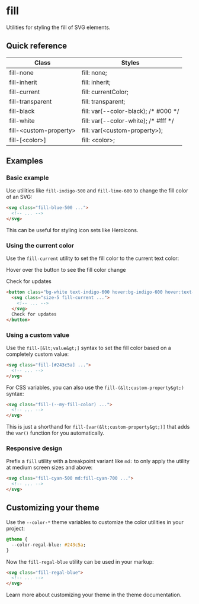 # fill

Utilities for styling the fill of SVG elements.



## Quick reference

| Class                    | Styles                                                             |
| ------------------------ | ------------------------------------------------------------------ |
| fill-none                | fill: none;                                                        |
| fill-inherit             | fill: inherit;                                                     |
| fill-current             | fill: currentColor;                                                |
| fill-transparent         | fill: transparent;                                                 |
| fill-black               | fill: var(--color-black); /* #000 */                             |
| fill-white               | fill: var(--color-white); /* #fff */                             |
| fill-&lt;custom-property&gt;   | fill: var(&lt;custom-property&gt;);                                      |
| fill-\[&lt;color&gt;\]         | fill: &lt;color&gt;;                                                     |

## Examples

### Basic example

Use utilities like `fill-indigo-500` and `fill-lime-600` to change the fill color of an SVG:

```html
<svg class="fill-blue-500 ...">
  <!-- ... -->
</svg>
```

This can be useful for styling icon sets like Heroicons.

### Using the current color

Use the `fill-current` utility to set the fill color to the current text color:

Hover over the button to see the fill color change

Check for updates

```html
<button class="bg-white text-indigo-600 hover:bg-indigo-600 hover:text-white ...">
  <svg class="size-5 fill-current ...">
    <!-- ... -->
  </svg>
  Check for updates
</button>
```

### Using a custom value

Use the `fill-[&lt;value&gt;]` syntax to set the fill color based on a completely custom value:

```html
<svg class="fill-[#243c5a] ...">
  <!-- ... -->
</svg>
```

For CSS variables, you can also use the `fill-(&lt;custom-property&gt;)` syntax:

```html
<svg class="fill-(--my-fill-color) ...">
  <!-- ... -->
</svg>
```

This is just a shorthand for `fill-[var(&lt;custom-property&gt;)]` that adds the `var()` function for you automatically.

### Responsive design

Prefix a `fill` utility with a breakpoint variant like `md:` to only apply the utility at medium screen sizes and above:

```html
<svg class="fill-cyan-500 md:fill-cyan-700 ...">
  <!-- ... -->
</svg>
```


## Customizing your theme

Use the `--color-*` theme variables to customize the color utilities in your project:

```css
@theme {
  --color-regal-blue: #243c5a;
}
```

Now the `fill-regal-blue` utility can be used in your markup:

```html
<svg class="fill-regal-blue">
  <!-- ... -->
</svg>
```

Learn more about customizing your theme in the theme documentation.
